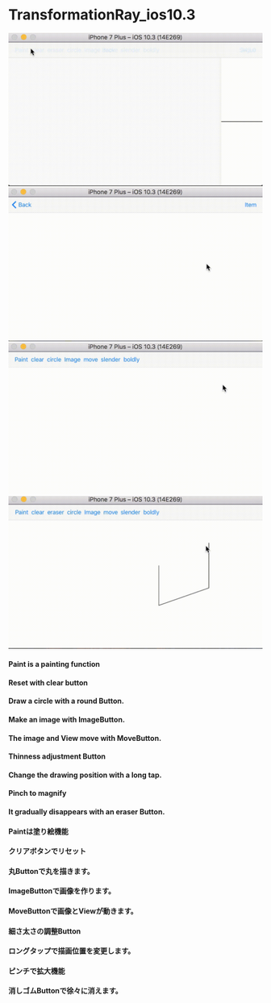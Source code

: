 # TransformationRay_ios10.3

![](https://github.com/daisukenagata/TransformationRay/blob/master/Circumference%20length.gif?raw=true)
![](https://github.com/daisukenagata/TransformationRay/blob/master/angle.gif?raw=true)
![](https://github.com/daisukenagata/TransformationRay/blob/master/Structure.gif?raw=true)
![](https://github.com/daisukenagata/TransformationRay/blob/master/eraserButton.gif?raw=true)


#### Paint is a painting function
#### Reset with clear button
#### Draw a circle with a round Button.
#### Make an image with ImageButton.
#### The image and View move with MoveButton.
#### Thinness adjustment Button
#### Change the drawing position with a long tap.
#### Pinch to magnify
#### It gradually disappears with an eraser Button.


#### Paintは塗り絵機能
#### クリアボタンでリセット
#### 丸Buttonで丸を描きます。
#### ImageButtonで画像を作ります。
#### MoveButtonで画像とViewが動きます。
#### 細さ太さの調整Button
#### ロングタップで描画位置を変更します。
#### ピンチで拡大機能
#### 消しゴムButtonで徐々に消えます。
